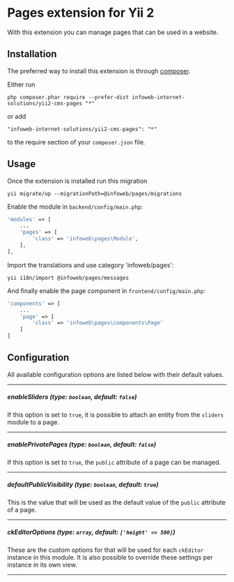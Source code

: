 Pages extension for Yii 2
================================
With this extension you can manage pages that can be used in a website.

Installation
------------

The preferred way to install this extension is through [composer](http://getcomposer.org/download/).

Either run

```
php composer.phar require --prefer-dist infoweb-internet-solutions/yii2-cms-pages "*"
```

or add

```
"infoweb-internet-solutions/yii2-cms-pages": "*"
```

to the require section of your `composer.json` file.


Usage
-----

Once the extension is installed run this migration

```
yii migrate/up --migrationPath=@infoweb/pages/migrations
```

Enable the module in `backend/config/main.php`:

```php
'modules' => [
    ...
    'pages' => [
        'class' => 'infoweb\pages\Module',
    ],
],
```

Import the translations and use category 'infoweb/pages':
```
yii i18n/import @infoweb/pages/messages
```
And finally enable the page component in `frontend/config/main.php`:
```php
'components' => [
	...
    'page' => [
    	'class' => 'infoweb\pages\components\Page'
    ]
]
```

Configuration
-------------
All available configuration options are listed below with their default values.
___
##### enableSliders (type: `boolean`, default: `false`)
If this option is set to `true`, it is possible to attach an entity from the `sliders` module to a page. 
___
##### enablePrivatePages (type: `boolean`, default: `false`)
If this option is set to `true`, the `public` attribute of a page can be managed.
___
##### defaultPublicVisibility (type: `boolean`, default: `true`)
This is the value that will be used as the default value of the `public` attribute of a page.
___
##### ckEditorOptions (type: `array`, default: `['height' => 500]`)
These are the custom options for that will be used for each `ckEditor` instance in this module.
It is also possible to override these settings per instance in its own view.
___